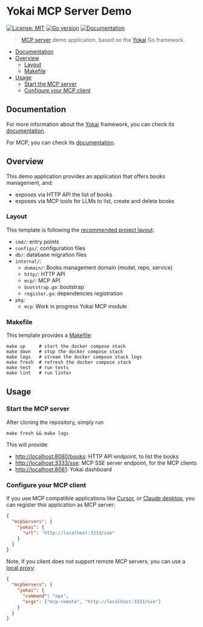 # Yokai MCP Server Demo

[![License: MIT](https://img.shields.io/badge/License-MIT-blue.svg)](https://opensource.org/licenses/MIT)
[![Go version](https://img.shields.io/badge/Go-1.24-blue)](https://go.dev/)
[![Documentation](https://img.shields.io/badge/Doc-online-cyan)](https://ankorstore.github.io/yokai/)

> [MCP server](https://modelcontextprotocol.io/introduction) demo application, based on the [Yokai](https://github.com/ankorstore/yokai) Go framework.

<!-- TOC -->
* [Documentation](#documentation)
* [Overview](#overview)
  * [Layout](#layout)
  * [Makefile](#makefile)
* [Usage](#usage)
  * [Start the MCP server](#start-the-mcp-server)
  * [Configure your MCP client](#configure-your-mcp-client)
<!-- TOC -->

## Documentation

For more information about the [Yokai](https://github.com/ankorstore/yokai) framework, you can check its [documentation](https://ankorstore.github.io/yokai).

For MCP, you can check its [documentation](https://modelcontextprotocol.io/introduction).

## Overview

This demo application provides an application that offers books management, and:

- exposes via HTTP API the list of books
- exposes via MCP tools for LLMs to list, create and delete books


### Layout

This template is following the [recommended project layout](https://go.dev/doc/modules/layout#server-project):

- `cmd/`: entry points
- `configs/`: configuration files
- `db/`: database migration files
- `internal/`:
  - `domain/`: Books management domain (model, repo, service)
  - `http/`: HTTP API
  - `mcp/`: MCP API
  - `bootstrap.go`: bootstrap
  - `register.go`: dependencies registration
- `pkg`:
  - `mcp`: Work in progress Yokai MCP module

### Makefile

This template provides a [Makefile](Makefile):

```
make up     # start the docker compose stack
make down   # stop the docker compose stack
make logs   # stream the docker compose stack logs
make fresh  # refresh the docker compose stack
make test   # run tests
make lint   # run linter
```

## Usage

### Start the MCP server

After cloning the repository, simply run

```shell
make fresh && make logs
```

This will provide:
- [http://localhost:8080/books](http://localhost:8080/books): HTTP API endpoint, to list the books
- [http://localhost:3333/sse](http://localhost:3333/sse): MCP SSE server endpoint, for the MCP clients
- [http://localhost:8081](http://localhost:8081): Yokai dashboard

### Configure your MCP client

If you use MCP compatible applications like [Cursor](https://www.cursor.com/), or [Claude desktop](https://claude.ai/download), you can register this application as MCP server:

```json
{
  "mcpServers": {
    "yokai": {
      "url": "http://localhost:3333/sse"
    }
  }
}
```

Note, if you client does not support remote MCP servers, you can use a [local proxy](https://developers.cloudflare.com/agents/guides/test-remote-mcp-server/#connect-your-remote-mcp-server-to-claude-desktop-via-a-local-proxy):

```json
{
  "mcpServers": {
    "yokai": {
      "command": "npx",
      "args": ["mcp-remote", "http://localhost:3333/sse"]
    }
  }
}
```

